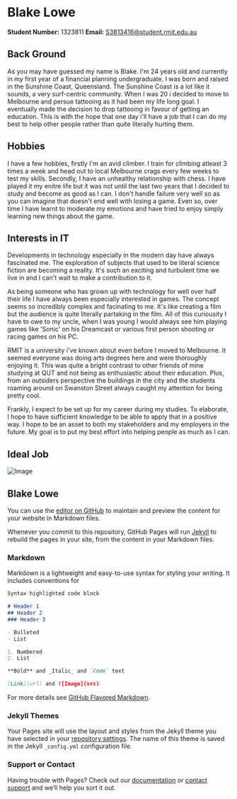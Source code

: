 # Blake Lowe

**Student Number:** 1323811
**Email:** S3813416@student.rmit.edu.au

## **Back Ground**
As you may have guessed my name is Blake. I'm 24 years old and currently in my first year of a financial planning undergraduate.
I was born and raised in the Sunshine Coast, Queensland. The Sunshine Coast is a lot like it sounds, a very surf-centric community. When I was 20 i decided to move to Melbourne and persue tattooing as it had been my life long goal. I eventually made the decision to drop tattooing in favour of getting an education. This is with the hope that one day i'll have a job that I can do my best to help other people rather than quite literally hurting them. 

## **Hobbies**
I have a few hobbies, firstly I'm an avid climber. I train for climbing atleast 3 times a week and head out to local Melbourne crags every few weeks to test my skills. Secondly, I have an unhealthy relationship with chess. I have played it my enitre life but it was not until the last two years that I decided to study and become as good as I can. I don't handle failure very well so as you can imagine that doesn't end well with losing a game. Even so, over time I have learnt to moderate my emotions and have tried to enjoy simply learning new things about the game. 

## **Interests in IT**
Developments in technology especially in the modern day have always fascinated me. The exploration of subjects that used to be literal science fiction are becoming a reality. It's such an exciting and turbulent time we live in and I can't wait to make a contribution to it.

As being someone who has grown up with technology for well over half their life I have always been especially interested in games. The concept seems so incredibly complex and facinating to me. It's like creating a film but the audience is quite literally partaking in the film. All of this curiousity I have to owe to my uncle, when I was young I would always see him playing games like 'Sonic' on his Dreamcast or various first person shooting or racing games on his PC. 

RMIT is a university i've known about even before I moved to Melbourne. It seemed everyone was doing arts degrees here and were thoroughly enjoying it. This was quite a bright contrast to other friends of mine studying at QUT and not being as enthusiastic about their education. Plus, from an outsiders perspective the buildings in the city and the students roaming around on Swanston Street always caught my attention for being pretty cool. 

Frankly, I expect to be set up for my career during my studies. To elaborate, I hope to have sufficient knowledge to be able to apply that in a positive way. I hope to be an asset to both my stakeholders and my employers in the future. My goal is to put my best effort into helping people as much as I can. 


## **Ideal Job**
![Image](src)






## Blake Lowe

You can use the [editor on GitHub](https://github.com/Blakelowe95/assignment1/edit/master/README.md) to maintain and preview the content for your website in Markdown files.

Whenever you commit to this repository, GitHub Pages will run [Jekyll](https://jekyllrb.com/) to rebuild the pages in your site, from the content in your Markdown files.

### Markdown

Markdown is a lightweight and easy-to-use syntax for styling your writing. It includes conventions for

```markdown
Syntax highlighted code block

# Header 1
## Header 2
### Header 3

- Bulleted
- List

1. Numbered
2. List

**Bold** and _Italic_ and `Code` text

[Link](url) and ![Image](src)
```

For more details see [GitHub Flavored Markdown](https://guides.github.com/features/mastering-markdown/).

### Jekyll Themes

Your Pages site will use the layout and styles from the Jekyll theme you have selected in your [repository settings](https://github.com/Blakelowe95/assignment1/settings). The name of this theme is saved in the Jekyll `_config.yml` configuration file.

### Support or Contact

Having trouble with Pages? Check out our [documentation](https://help.github.com/categories/github-pages-basics/) or [contact support](https://github.com/contact) and we’ll help you sort it out.
